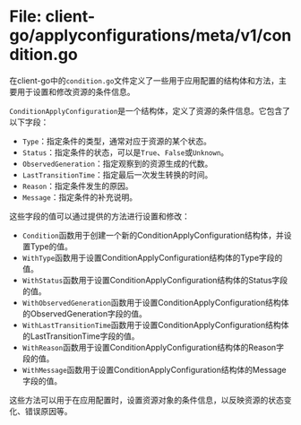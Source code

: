 # File: client-go/applyconfigurations/meta/v1/condition.go

在client-go中的`condition.go`文件定义了一些用于应用配置的结构体和方法，主要用于设置和修改资源的条件信息。

`ConditionApplyConfiguration`是一个结构体，定义了资源的条件信息。它包含了以下字段：

- `Type`：指定条件的类型，通常对应于资源的某个状态。
- `Status`：指定条件的状态，可以是`True`、`False`或`Unknown`。
- `ObservedGeneration`：指定观察到的资源生成的代数。
- `LastTransitionTime`：指定最后一次发生转换的时间。
- `Reason`：指定条件发生的原因。
- `Message`：指定条件的补充说明。

这些字段的值可以通过提供的方法进行设置和修改：

- `Condition`函数用于创建一个新的ConditionApplyConfiguration结构体，并设置Type的值。
- `WithType`函数用于设置ConditionApplyConfiguration结构体的Type字段的值。
- `WithStatus`函数用于设置ConditionApplyConfiguration结构体的Status字段的值。
- `WithObservedGeneration`函数用于设置ConditionApplyConfiguration结构体的ObservedGeneration字段的值。
- `WithLastTransitionTime`函数用于设置ConditionApplyConfiguration结构体的LastTransitionTime字段的值。
- `WithReason`函数用于设置ConditionApplyConfiguration结构体的Reason字段的值。
- `WithMessage`函数用于设置ConditionApplyConfiguration结构体的Message字段的值。

这些方法可以用于在应用配置时，设置资源对象的条件信息，以反映资源的状态变化、错误原因等。

